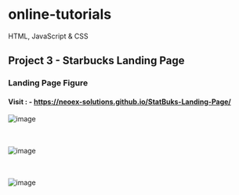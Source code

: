 # online-tutorials
HTML, JavaScript &amp; CSS  

## Project 3 -  Starbucks Landing Page
### Landing Page Figure
#### Visit : - https://neoex-solutions.github.io/StatBuks-Landing-Page/
![image](https://github.com/Janith-Sandamal/online-tutorials/assets/78975250/87159b83-e960-42ea-b23b-414ca475a70c)

<br><br>
![image](https://github.com/Janith-Sandamal/online-tutorials/assets/78975250/5dc45006-3b76-4df1-9f0a-2fef1ec08382)

<br><br>
![image](https://github.com/Janith-Sandamal/online-tutorials/assets/78975250/89ce1011-61e3-4947-ba17-e01ce4e33855)

